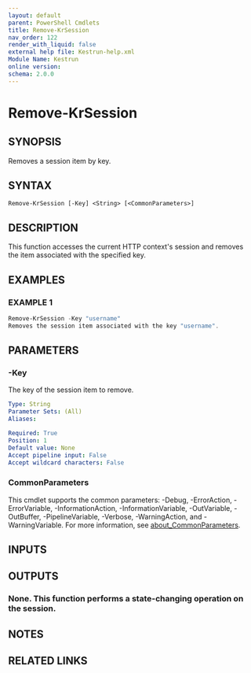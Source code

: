 ```yaml
---
layout: default
parent: PowerShell Cmdlets
title: Remove-KrSession
nav_order: 122
render_with_liquid: false
external help file: Kestrun-help.xml
Module Name: Kestrun
online version:
schema: 2.0.0
---
```


# Remove-KrSession

## SYNOPSIS
Removes a session item by key.

## SYNTAX

```
Remove-KrSession [-Key] <String> [<CommonParameters>]
```

## DESCRIPTION
This function accesses the current HTTP context's session and removes the item
associated with the specified key.

## EXAMPLES

### EXAMPLE 1
```powershell
Remove-KrSession -Key "username"
Removes the session item associated with the key "username".
```

## PARAMETERS

### -Key
The key of the session item to remove.

```yaml
Type: String
Parameter Sets: (All)
Aliases:

Required: True
Position: 1
Default value: None
Accept pipeline input: False
Accept wildcard characters: False
```

### CommonParameters
This cmdlet supports the common parameters: -Debug, -ErrorAction, -ErrorVariable, -InformationAction, -InformationVariable, -OutVariable, -OutBuffer, -PipelineVariable, -Verbose, -WarningAction, and -WarningVariable. For more information, see [about_CommonParameters](http://go.microsoft.com/fwlink/?LinkID=113216).

## INPUTS

## OUTPUTS

### None. This function performs a state-changing operation on the session.
## NOTES

## RELATED LINKS
